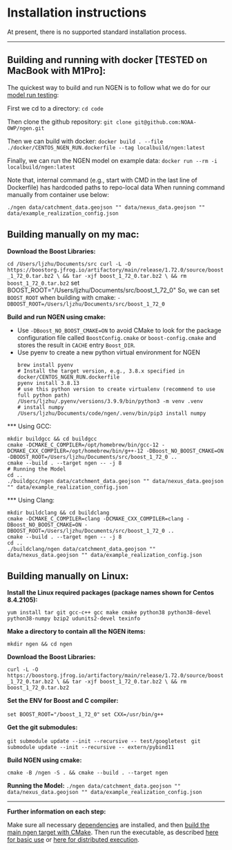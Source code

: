 # Installation instructions

At present, there is no supported standard installation process.

---

## Building and running with docker [TESTED on MacBook with M1Pro]:

The quickest way to build and run NGEN is to follow what we do for our [model run testing](./docker/CENTOS_NGEN_RUN.dockerfile):

First we cd to a directory:
`cd code`

Then clone the github repository:
`git clone git@github.com:NOAA-OWP/ngen.git`

Then we can build with docker:
`docker build . --file ./docker/CENTOS_NGEN_RUN.dockerfile --tag localbuild/ngen:latest`

Finally, we can run the NGEN model on example data:
`docker run --rm -i localbuild/ngen:latest`

Note that, internal command (e.g., start with CMD in the last line of Dockerfile) 
has hardcoded paths to repo-local data When running command manually from container use below:
```
./ngen data/catchment_data.geojson "" data/nexus_data.geojson "" data/example_realization_config.json
```

## Building manually on my mac:

**Download the Boost Libraries:**

`
cd /Users/ljzhu/Documents/src
curl -L -O https://boostorg.jfrog.io/artifactory/main/release/1.72.0/source/boost_1_72_0.tar.bz2 \
    && tar -xjf boost_1_72_0.tar.bz2 \
    && rm boost_1_72_0.tar.bz2
`
set BOOST_ROOT="/Users/ljzhu/Documents/src/boost_1_72_0"
So, we can set `BOOST_ROOT` when building with cmake:
`-DBOOST_ROOT=/Users/ljzhu/Documents/src/boost_1_72_0`

**Build and run NGEN using cmake:**

+ Use `-DBoost_NO_BOOST_CMAKE=ON` to avoid CMake to look for the 
package configuration file called `BoostConfig.cmake` or `boost-config.cmake` 
and stores the result in `CACHE` entry `Boost_DIR`. 
+ Use pyenv to create a new python virtual environment for NGEN
    ```
    brew install pyenv
    # Install the target version, e.g., 3.8.x specified in docker/CENTOS_NGEN_RUN.dockerfile
    pyenv install 3.8.13
    # use this python version to create virtualenv (recommend to use full python path)
    /Users/ljzhu/.pyenv/versions/3.9.9/bin/python3 -m venv .venv
    # install numpy
    /Users/ljzhu/Documents/code/ngen/.venv/bin/pip3 install numpy
    ```

*** Using GCC:

```
mkdir buildgcc && cd buildgcc
cmake -DCMAKE_C_COMPILER=/opt/homebrew/bin/gcc-12 -DCMAKE_CXX_COMPILER=/opt/homebrew/bin/g++-12 -DBoost_NO_BOOST_CMAKE=ON -DBOOST_ROOT=/Users/ljzhu/Documents/src/boost_1_72_0 ..
cmake --build . --target ngen -- -j 8
# Running the Model
cd ..
./buildgcc/ngen data/catchment_data.geojson "" data/nexus_data.geojson "" data/example_realization_config.json
```

*** Using Clang:

```
mkdir buildclang && cd buildclang
cmake -DCMAKE_C_COMPILER=clang -DCMAKE_CXX_COMPILER=clang -DBoost_NO_BOOST_CMAKE=ON -DBOOST_ROOT=/Users/ljzhu/Documents/src/boost_1_72_0 ..
cmake --build . --target ngen -- -j 8
cd ..
./buildclang/ngen data/catchment_data.geojson "" data/nexus_data.geojson "" data/example_realization_config.json
```

## Building manually on Linux:

**Install the Linux required packages (package names shown for Centos 8.4.2105):**

`
yum install tar git gcc-c++ gcc make cmake python38 python38-devel python38-numpy bzip2 udunits2-devel texinfo
`

**Make a directory to contain all the NGEN items:**

`
mkdir ngen && cd ngen
`

**Download the Boost Libraries:**

`
curl -L -O https://boostorg.jfrog.io/artifactory/main/release/1.72.0/source/boost_1_72_0.tar.bz2 \
    && tar -xjf boost_1_72_0.tar.bz2 \
    && rm boost_1_72_0.tar.bz2
`

**Set the ENV for Boost and C compiler:**

`
set BOOST_ROOT="/boost_1_72_0"
`
`
set CXX=/usr/bin/g++
`

**Get the git submodules:**

`
git submodule update --init --recursive -- test/googletest 
`
`
git submodule update --init --recursive -- extern/pybind11
`

**Build NGEN using cmake:**

`
cmake -B /ngen -S . &&
cmake --build . --target ngen
`

**Running the Model:**
`
./ngen data/catchment_data.geojson "" data/nexus_data.geojson "" data/example_realization_config.json
`

---

**Further information on each step:**

Make sure all necessary [dependencies](doc/DEPENDENCIES.md) are installed, and then [build the main ngen target with CMake](doc/BUILDS_AND_CMAKE.md).  Then run the executable, as described [here for basic use](README.md#usage) or [here for distributed execution](doc/DISTRIBUTED_PROCESSING.md#examples).
